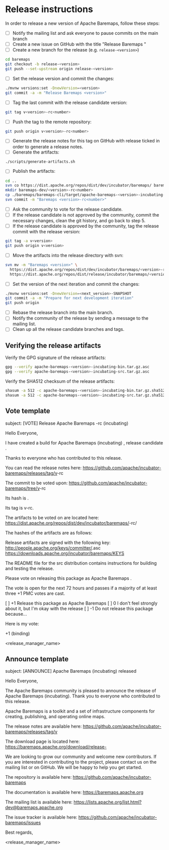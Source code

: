 <!--
Licensed to the Apache Software Foundation (ASF) under one or more
contributor license agreements.  See the NOTICE file distributed with
this work for additional information regarding copyright ownership.
The ASF licenses this file to you under the Apache License, Version 2.0
(the "License"); you may not use this file except in compliance with
the License.  You may obtain a copy of the License at

http://www.apache.org/licenses/LICENSE-2.0

Unless required by applicable law or agreed to in writing, software
distributed under the License is distributed on an "AS IS" BASIS,
WITHOUT WARRANTIES OR CONDITIONS OF ANY KIND, either express or implied.
See the License for the specific language governing permissions and
limitations under the License.
-->

# Release instructions

In order to release a new version of Apache Baremaps, follow these steps:

- [ ] Notify the mailing list and ask everyone to pause commits on the main branch
- [ ] Create a new issue on GitHub with the title "Release Baremaps <version>"
- [ ] Create a new branch for the release (e.g. `release-<version>`)

```bash
cd baremaps
git checkout -b release-<version>
git push --set-upstream origin release-<version>
```

- [ ] Set the release version and commit the changes:

```bash 
./mvnw versions:set -DnewVersion=<version>
git commit -a -m "Release Baremaps <version>"
```

- [ ] Tag the last commit with the release candidate version:

```bash
git tag v<version>-rc<number>
```

- [ ] Push the tag to the remote repository:

```bash
git push origin v<version>-rc<number>
```

- [ ] Generate the release notes for this tag on GitHub with release ticked in order to generate a release notes.
- [ ] Generate the artifacts:

```bash
./scripts/generate-artifacts.sh
```

- [ ] Publish the artifacts:

```bash
cd ..
svn co https://dist.apache.org/repos/dist/dev/incubator/baremaps/ baremaps-dev
mkdir baremaps-dev/<version>-rc<number>
cp ./baremaps/baremaps-cli/target/apache-baremaps-<version>-incubating-* baremaps-dev/<version>-rc<number>/.
svn commit -m "Baremaps <version>-rc<number>"
```

- [ ] Ask the community to vote for the release candidate.
- [ ] If the release candidate is not approved by the community, commit the necessary changes, clean the git history,
  and go back to step 5.
- [ ] If the release candidate is approved by the community, tag the release commit with the release version:

```bash
git tag -a v<version>
git push origin v<version>
```

- [ ] Move the artifacts into the release directory with svn:

```bash
svn mv -m "Baremaps <version>" \
  https://dist.apache.org/repos/dist/dev/incubator/baremaps/<version>-rc<number>/ \
  https://dist.apache.org/repos/dist/release/incubator/baremaps/<version>/
```

- [ ] Set the version of the next iteration and commit the changes:

```bash
./mvnw versions:set -DnewVersion=<next_version>-SNAPSHOT
git commit -a -m "Prepare for next development iteration"
git push origin
```

- [ ] Rebase the release branch into the main branch.
- [ ] Notify the community of the release by sending a message to the mailing list.
- [ ] Clean up all the release candidate branches and tags.

## Verifying the release artifacts

Verify the GPG signature of the release artifacts:

```bash
gpg --verify apache-baremaps-<version>-incubating-bin.tar.gz.asc
gpg --verify apache-baremaps-<version>-incubating-src.tar.gz.asc
```

Verify the SHA512 checksum of the release artifacts:

```bash
shasum -a 512 -c apache-baremaps-<version>-incubating-bin.tar.gz.sha512
shasum -a 512 -c apache-baremaps-<version>-incubating-src.tar.gz.sha512
```

## Vote template

subject: [VOTE] Release Apache Baremaps <version>-rc<number> (incubating)

Hello Everyone,

I have created a build for Apache Baremaps (incubating) <version>, release candidate <number>.

Thanks to everyone who has contributed to this release.

You can read the release notes here:
https://github.com/apache/incubator-baremaps/releases/tag/v<version>-rc<number>

The commit to be voted upon:
https://github.com/apache/incubator-baremaps/tree/v<version>-rc<number>

Its hash is <hash>.

Its tag is v<version>-rc<number>.

The artifacts to be voted on are located here:
https://dist.apache.org/repos/dist/dev/incubator/baremaps/<version>-rc<number>/

The hashes of the artifacts are as follows:
<src>
<bin>

Release artifacts are signed with the following key:
http://people.apache.org/keys/committer/<username>.asc
https://downloads.apache.org/incubator/baremaps/KEYS

The README file for the src distribution contains instructions for building and testing the release.

Please vote on releasing this package as Apache Baremaps <version>.

The vote is open for the next 72 hours and passes if a majority of at least three +1 PMC votes are cast.

[ ] +1 Release this package as Apache Baremaps <version>
[ ] 0 I don't feel strongly about it, but I'm okay with the release
[ ] -1 Do not release this package because...

Here is my vote:

+1 (binding)

<release_manager_name>

## Announce template

subject: [ANNOUNCE] Apache Baremaps <version> (incubating) released

Hello Everyone,

The Apache Baremaps community is pleased to announce the release of Apache Baremaps <version> (incubating). 
Thank you to everyone who contributed to this release.

Apache Baremaps is a toolkit and a set of infrastructure components for creating, publishing, and operating online maps.
<short description of the release which should include release highlights>

The release notes are available here:
https://github.com/apache/incubator-baremaps/releases/tag/v<version>

The download page is located here:
https://baremaps.apache.org/download/release-<version>

We are looking to grow our community and welcome new contributors.
If you are interested in contributing to the project, please contact us on the mailing list or on GitHub.
We will be happy to help you get started.

The repository is available here:
https://github.com/apache/incubator-baremaps

The documentation is available here:
https://baremaps.apache.org

The mailing list is available here:
https://lists.apache.org/list.html?dev@baremaps.apache.org

The issue tracker is available here:
https://github.com/apache/incubator-baremaps/issues

Best regards,

<release_manager_name>

